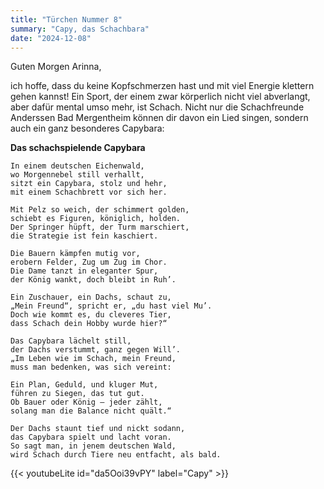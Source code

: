 ```yaml
---
title: "Türchen Nummer 8"
summary: "Capy, das Schachbara"
date: "2024-12-08"
---
```


Guten Morgen Arinna,

ich hoffe, dass du keine Kopfschmerzen hast und mit viel Energie klettern gehen kannst!
Ein Sport, der einem zwar körperlich nicht viel abverlangt, aber dafür mental umso mehr, ist Schach. Nicht nur die Schachfreunde Anderssen Bad Mergentheim können dir davon ein Lied singen, sondern auch ein ganz besonderes Capybara:


**Das schachspielende Capybara**

```
In einem deutschen Eichenwald,  
wo Morgennebel still verhallt,  
sitzt ein Capybara, stolz und hehr,  
mit einem Schachbrett vor sich her.  

Mit Pelz so weich, der schimmert golden,  
schiebt es Figuren, königlich, holden.  
Der Springer hüpft, der Turm marschiert,  
die Strategie ist fein kaschiert.  

Die Bauern kämpfen mutig vor,  
erobern Felder, Zug um Zug im Chor.  
Die Dame tanzt in eleganter Spur,  
der König wankt, doch bleibt in Ruh’.  

Ein Zuschauer, ein Dachs, schaut zu,  
„Mein Freund“, spricht er, „du hast viel Mu’.  
Doch wie kommt es, du cleveres Tier,  
dass Schach dein Hobby wurde hier?“  

Das Capybara lächelt still,  
der Dachs verstummt, ganz gegen Will’.  
„Im Leben wie im Schach, mein Freund,  
muss man bedenken, was sich vereint:  

Ein Plan, Geduld, und kluger Mut,  
führen zu Siegen, das tut gut.  
Ob Bauer oder König – jeder zählt,  
solang man die Balance nicht quält.“  

Der Dachs staunt tief und nickt sodann,  
das Capybara spielt und lacht voran.  
So sagt man, in jenem deutschen Wald,  
wird Schach durch Tiere neu entfacht, als bald.
```

{{< youtubeLite id="da5Ooi39vPY" label="Capy" >}}